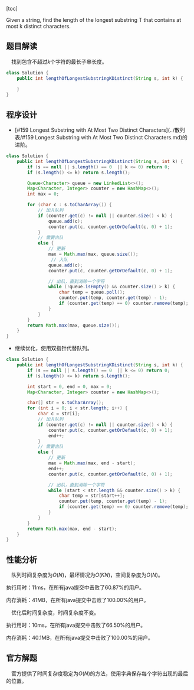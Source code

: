 [toc]

Given a string, find the length of the longest substring T that contains at most k distinct characters.



## 题目解读

&emsp;找到包含不超过$k$个字符的最长子串长度。

```java
class Solution {
    public int lengthOfLongestSubstringKDistinct(String s, int k) {
        
    }
}
```

## 程序设计

* [#159 Longest Substring with At Most Two Distinct Characters](../散列表/#159 Longest Substring with At Most Two Distinct Characters.md)的进阶。

```java
class Solution {
    public int lengthOfLongestSubstringKDistinct(String s, int k) {
        if (s == null || s.length() == 0  || k <= 0) return 0;
        if (s.length() <= k) return s.length();

        Queue<Character> queue = new LinkedList<>();
        Map<Character, Integer> counter = new HashMap<>();
        int max = 0;

        for (char c : s.toCharArray()) {
            // 加入队列
            if (counter.get(c) != null || counter.size() < k) {
                queue.add(c);
                counter.put(c, counter.getOrDefault(c, 0) + 1);
            }
            // 需要出队
            else {
                // 更新
                max = Math.max(max, queue.size());
                 // 入队
                queue.add(c);
                counter.put(c, counter.getOrDefault(c, 0) + 1);

                // 出队，直到消除一个字符
                while (!queue.isEmpty() && counter.size() > k) {
                    char temp = queue.poll();
                    counter.put(temp, counter.get(temp) - 1);
                    if (counter.get(temp) == 0) counter.remove(temp);
                }
            }
        } 
        return Math.max(max, queue.size());
    }
}
```

* 继续优化，使用双指针代替队列。

```java
class Solution {
    public int lengthOfLongestSubstringKDistinct(String s, int k) {
        if (s == null || s.length() == 0  || k <= 0) return 0;
        if (s.length() <= k) return s.length();

        int start = 0, end = 0, max = 0;
        Map<Character, Integer> counter = new HashMap<>();

        char[] str = s.toCharArray();
        for (int i = 0; i < str.length; i++) {
            char c = str[i];
            // 加入队列
            if (counter.get(c) != null || counter.size() < k) {
                counter.put(c, counter.getOrDefault(c, 0) + 1);
                end++;
            }
            // 需要出队
            else {
                // 更新
                max = Math.max(max, end - start);
                end++;
                counter.put(c, counter.getOrDefault(c, 0) + 1);

                // 出队，直到消除一个字符
                while (start < str.length && counter.size() > k) {
                    char temp = str[start++];
                    counter.put(temp, counter.get(temp) - 1);
                    if (counter.get(temp) == 0) counter.remove(temp);
                }
            }
        } 
        return Math.max(max, end - start);
    }
}
```

## 性能分析

&emsp;队列时间复杂度为$O(N)$，最坏情况为$O(KN)$，空间复杂度为$O(N)$。

执行用时：11ms，在所有java提交中击败了60.87%的用户。

内存消耗：41MB，在所有java提交中击败了100.00%的用户。

&emsp;优化后时间复杂度，时间复杂度不变。

执行用时：10ms，在所有java提交中击败了66.50%的用户。

内存消耗：40.1MB，在所有java提交中击败了100.00%的用户。

## 官方解题

&emsp;官方提供了时间复杂度稳定为$O(N)$的方法，使用字典保存每个字符出现的最后的位置。